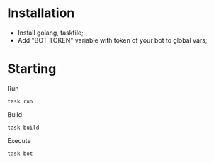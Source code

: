 # Installation

- Install golang, taskfile;
- Add "BOT_TOKEN" variable with token of your bot to global vars;

# Starting

Run

```
task run
```

Build

```
task build
```

Execute

```
task bot
```
